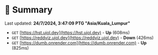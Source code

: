 # 📖 Summary
Last updated: **24/7/2024, 3:47:09 PTG "Asia/Kuala_Lumpur"**

- `GET` [https://hst.ujol.dev](https://hst.ujol.dev) - **Up** (608ms)
- `GET` [https://reddviz.ujol.dev](https://reddviz.ujol.dev) - **Down** (426ms)
- `GET` [https://dumb.onrender.com](https://dumb.onrender.com) - **Up** (825ms)
